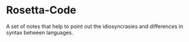 # Rosetta-Code
A set of notes that help to point out the idiosyncrasies and differences in syntax between languages.
